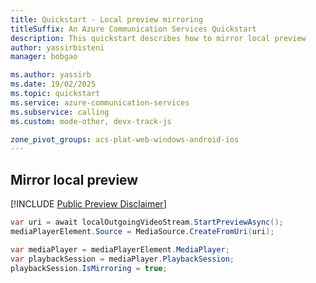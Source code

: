 ```yaml
---
title: Quickstart - Local preview mirroring
titleSuffix: An Azure Communication Services Quickstart
description: This quickstart describes how to mirror local preview
author: yassirbisteni
manager: bobgao

ms.author: yassirb
ms.date: 19/02/2025
ms.topic: quickstart
ms.service: azure-communication-services
ms.subservice: calling
ms.custom: mode-other, devx-track-js

zone_pivot_groups: acs-plat-web-windows-android-ios
---
```


## Mirror local preview

[!INCLUDE [Public Preview Disclaimer](../../../../includes/public-preview-include.md)]

````csharp
var uri = await localOutgoingVideoStream.StartPreviewAsync();
mediaPlayerElement.Source = MediaSource.CreateFromUri(uri);

var mediaPlayer = mediaPlayerElement.MediaPlayer;
var playbackSession = mediaPlayer.PlaybackSession;
playbackSession.IsMirroring = true;
````